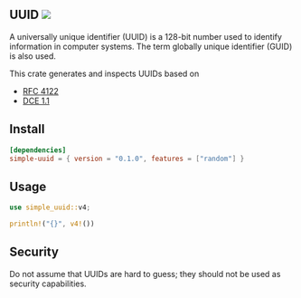## UUID ![](https://github.com/wohabz/simple-uuid/workflows/simple-uui/badge.svg)
A universally unique identifier (UUID) is a 128-bit number used to identify
information in computer systems. The term globally unique identifier (GUID)
is also used.

This crate generates and inspects UUIDs based on
 * [RFC 4122](http://tools.ietf.org/html/rfc4122)
 * [DCE 1.1](https://pubs.opengroup.org/onlinepubs/9696989899/chap5.htm#tagcjh_08_02_01_01)

## Install
```TOML
[dependencies]
simple-uuid = { version = "0.1.0", features = ["random"] }
```

## Usage
```Rust
use simple_uuid::v4;

println!("{}", v4!())
```

## Security

Do not assume that UUIDs are hard to guess; they should not be used as security capabilities.
